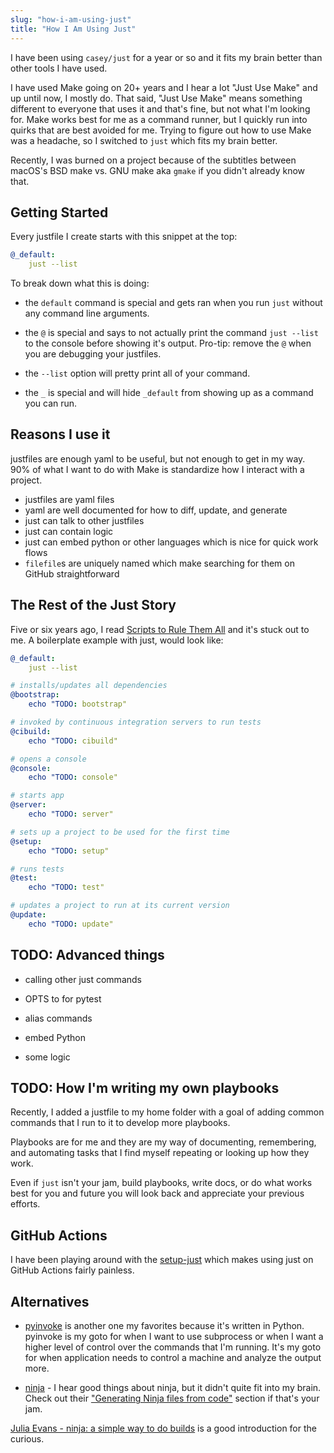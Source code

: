 ```yaml
---
slug: "how-i-am-using-just"
title: "How I Am Using Just"
---
```


I have been using `casey/just` for a year or so and it fits my brain better than other tools I have used. 

I have used Make going on 20+ years and I hear a lot "Just Use Make" and up until now, I mostly do. 
That said, "Just Use Make" means something different to everyone that uses it and that's fine, but not what I'm looking for. 
Make works best for me as a command runner, but I quickly run into quirks that are best avoided for me.
Trying to figure out how to use Make was a headache, so I switched to `just` which fits my brain better. 

Recently, I was burned on a project because of the subtitles between macOS's BSD make vs. GNU make aka `gmake` if you didn't already know that.

## Getting Started

Every justfile I create starts with this snippet at the top:

```yaml
@_default:
    just --list
```

To break down what this is doing:

- the `default` command is special and gets ran when you run `just` without any command line arguments.

- the `@` is special and says to not actually print the command `just --list` to the console before showing it's output. 
Pro-tip: remove the `@` when you are debugging your justfiles.

- the `--list` option will pretty print all of your command. 

- the `_` is special and will hide `_default` from showing up as a command you can run.

## Reasons I use it

justfiles are enough yaml to be useful, but not enough to get in my way. 
90% of what I want to do with Make is standardize how I interact with a project. 

- justfiles are yaml files
- yaml are well documented for how to diff, update, and generate
- just can talk to other justfiles
- just can contain logic
- just can embed python or other languages which is nice for quick work flows
- `filefile`s are uniquely named which make searching for them on GitHub straightforward

## The Rest of the Just Story

Five or six years ago, I read [Scripts to Rule Them All][] and it's stuck out to me. A boilerplate example with just, would look like:

```yaml
@_default:
    just --list

# installs/updates all dependencies
@bootstrap:
    echo "TODO: bootstrap"

# invoked by continuous integration servers to run tests
@cibuild:
    echo "TODO: cibuild"

# opens a console
@console:
    echo "TODO: console"

# starts app
@server:
    echo "TODO: server"

# sets up a project to be used for the first time
@setup:
    echo "TODO: setup"

# runs tests
@test:
    echo "TODO: test"

# updates a project to run at its current version
@update:
    echo "TODO: update"
```

## TODO: Advanced things

- calling other just commands

- OPTS to for pytest

- alias commands

- embed Python

- some logic

## TODO: How I'm writing my own playbooks

Recently, I added a justfile to my home folder with a goal of adding common commands that I run to it to develop more playbooks.

Playbooks are for me and they are my way of documenting, remembering, and automating tasks that I find myself repeating or looking up how they work. 

Even if `just` isn't your jam, build playbooks, write docs, or do what works best for you and future you will look back and appreciate your previous efforts.  

## GitHub Actions

I have been playing around with the [setup-just][extractions/setup-just] which makes using just on GitHub Actions fairly painless. 

## Alternatives

- [pyinvoke][pyinvoke/invoke] is another one my favorites because it's written in Python. pyinvoke is my goto for when I want to use subprocess or when I want a higher level of control over the commands that I'm running. 
It's my goto for when application needs to control a machine and analyze the output more. 

- [ninja][ninja-build/ninja] - I hear good things about ninja, but it didn't quite fit into my brain. 
Check out their ["Generating Ninja files from code"](https://ninja-build.org/manual.html#_generating_ninja_files_from_code) section if that's your jam.

[Julia Evans - ninja: a simple way to do builds][julia-evans-on-ninja] is a good introduction for the curious.

[casey/just]: https://github.com/casey/just
[extractions/setup-just]: https://github.com/extractions/setup-just
[julia-evans-on-ninja]: https://jvns.ca/blog/2020/10/26/ninja--a-simple-way-to-do-builds/
[ninja-build/ninja]: https://github.com/ninja-build/ninja
[pyinvoke/invoke]: https://github.com/pyinvoke/invoke
[Scripts to Rule Them All]: https://github.blog/2015-06-30-scripts-to-rule-them-all/
